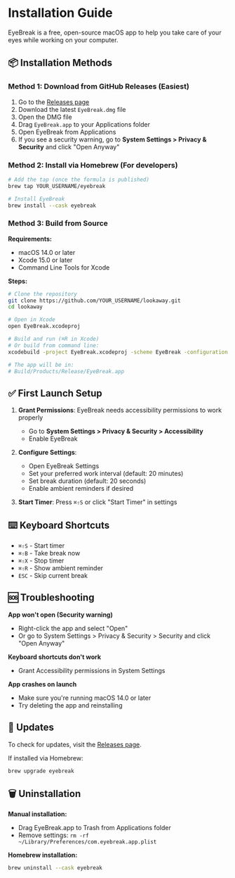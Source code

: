 # Installation Guide

EyeBreak is a free, open-source macOS app to help you take care of your eyes while working on your computer.

## 📦 Installation Methods

### Method 1: Download from GitHub Releases (Easiest)

1. Go to the [Releases page](https://github.com/YOUR_USERNAME/lookaway/releases)
2. Download the latest `EyeBreak.dmg` file
3. Open the DMG file
4. Drag `EyeBreak.app` to your Applications folder
5. Open EyeBreak from Applications
6. If you see a security warning, go to **System Settings > Privacy & Security** and click "Open Anyway"

### Method 2: Install via Homebrew (For developers)

```bash
# Add the tap (once the formula is published)
brew tap YOUR_USERNAME/eyebreak

# Install EyeBreak
brew install --cask eyebreak
```

### Method 3: Build from Source

**Requirements:**
- macOS 14.0 or later
- Xcode 15.0 or later
- Command Line Tools for Xcode

**Steps:**

```bash
# Clone the repository
git clone https://github.com/YOUR_USERNAME/lookaway.git
cd lookaway

# Open in Xcode
open EyeBreak.xcodeproj

# Build and run (⌘R in Xcode)
# Or build from command line:
xcodebuild -project EyeBreak.xcodeproj -scheme EyeBreak -configuration Release build

# The app will be in:
# Build/Products/Release/EyeBreak.app
```

## ✅ First Launch Setup

1. **Grant Permissions**: EyeBreak needs accessibility permissions to work properly
   - Go to **System Settings > Privacy & Security > Accessibility**
   - Enable EyeBreak

2. **Configure Settings**: 
   - Open EyeBreak Settings
   - Set your preferred work interval (default: 20 minutes)
   - Set break duration (default: 20 seconds)
   - Enable ambient reminders if desired

3. **Start Timer**: Press `⌘⇧S` or click "Start Timer" in settings

## ⌨️ Keyboard Shortcuts

- `⌘⇧S` - Start timer
- `⌘⇧B` - Take break now
- `⌘⇧X` - Stop timer
- `⌘⇧R` - Show ambient reminder
- `ESC` - Skip current break

## 🆘 Troubleshooting

**App won't open (Security warning)**
- Right-click the app and select "Open"
- Or go to System Settings > Privacy & Security > Security and click "Open Anyway"

**Keyboard shortcuts don't work**
- Grant Accessibility permissions in System Settings

**App crashes on launch**
- Make sure you're running macOS 14.0 or later
- Try deleting the app and reinstalling

## 🔄 Updates

To check for updates, visit the [Releases page](https://github.com/YOUR_USERNAME/lookaway/releases).

If installed via Homebrew:
```bash
brew upgrade eyebreak
```

## 🗑️ Uninstallation

**Manual installation:**
- Drag EyeBreak.app to Trash from Applications folder
- Remove settings: `rm -rf ~/Library/Preferences/com.eyebreak.app.plist`

**Homebrew installation:**
```bash
brew uninstall --cask eyebreak
```
